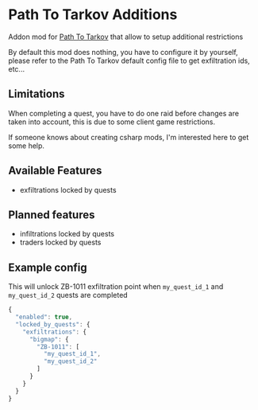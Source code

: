 # Path To Tarkov Additions
Addon mod for [Path To Tarkov](https://github.com/guillaumearm/PathToTarkov) that allow to setup additional restrictions

By default this mod does nothing, you have to configure it by yourself, please refer to the Path To Tarkov default config file to get exfiltration ids, etc...

## Limitations
When completing a quest, you have to do one raid before changes are taken into account, this is due to some client game restrictions.

If someone knows about creating csharp mods, I'm interested here to get some help.

## Available Features
- exfiltrations locked by quests


## Planned features
- infiltrations locked by quests
- traders locked by quests


## Example config
This will unlock ZB-1011 exfiltration point when `my_quest_id_1` and `my_quest_id_2` quests are completed
```js
{
  "enabled": true,
  "locked_by_quests": {
    "exfiltrations": {
      "bigmap": {
        "ZB-1011": [
          "my_quest_id_1",
          "my_quest_id_2"
        ]
      }
    }
  }
}
```
